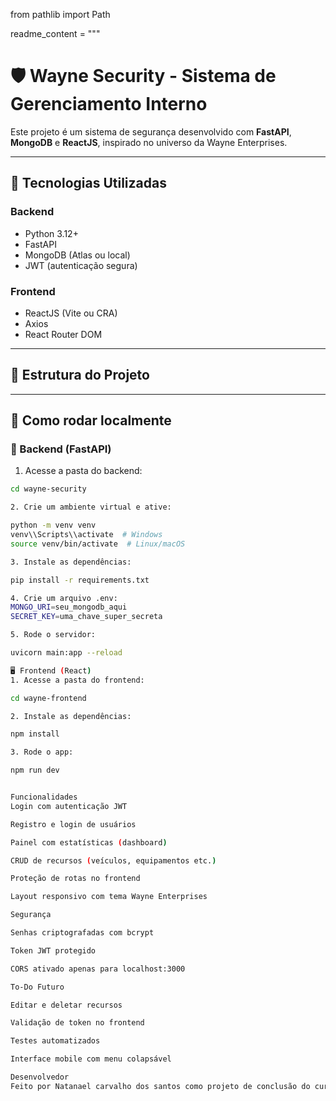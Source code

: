 from pathlib import Path

readme_content = """
# 🛡️ Wayne Security - Sistema de Gerenciamento Interno

Este projeto é um sistema de segurança desenvolvido com **FastAPI**, **MongoDB** e **ReactJS**, inspirado no universo da Wayne Enterprises.

---

## 🚀 Tecnologias Utilizadas

### Backend
- Python 3.12+
- FastAPI
- MongoDB (Atlas ou local)
- JWT (autenticação segura)

### Frontend
- ReactJS (Vite ou CRA)
- Axios
- React Router DOM

---

## 📁 Estrutura do Projeto


---

## 🧪 Como rodar localmente

### 🔧 Backend (FastAPI)

1. Acesse a pasta do backend:

```bash
cd wayne-security

2. Crie um ambiente virtual e ative:

python -m venv venv
venv\\Scripts\\activate  # Windows
source venv/bin/activate  # Linux/macOS

3. Instale as dependências:

pip install -r requirements.txt

4. Crie um arquivo .env:
MONGO_URI=seu_mongodb_aqui
SECRET_KEY=uma_chave_super_secreta

5. Rode o servidor:

uvicorn main:app --reload

🖥️ Frontend (React)
1. Acesse a pasta do frontend:

cd wayne-frontend

2. Instale as dependências:

npm install

3. Rode o app:

npm run dev


Funcionalidades
Login com autenticação JWT

Registro e login de usuários

Painel com estatísticas (dashboard)

CRUD de recursos (veículos, equipamentos etc.)

Proteção de rotas no frontend

Layout responsivo com tema Wayne Enterprises

Segurança

Senhas criptografadas com bcrypt

Token JWT protegido

CORS ativado apenas para localhost:3000

To-Do Futuro

Editar e deletar recursos

Validação de token no frontend

Testes automatizados

Interface mobile com menu colapsável

Desenvolvedor
Feito por Natanael carvalho dos santos como projeto de conclusão do curso na Infinity School 🚀